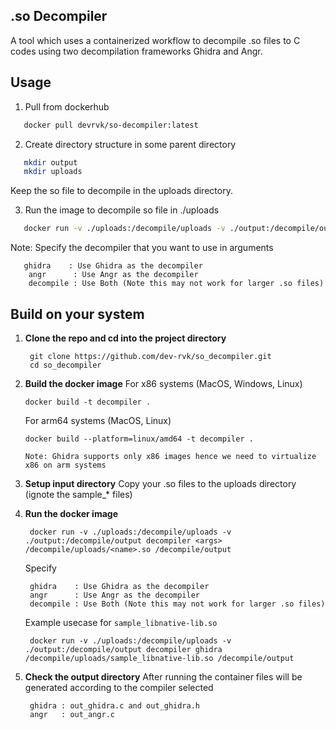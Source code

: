 ## .so Decompiler
A tool which uses a containerized workflow to decompile .so files to C codes using two decompilation frameworks Ghidra and Angr.

## Usage
1. Pull from dockerhub
```bash
   docker pull devrvk/so-decompiler:latest
```
2. Create directory structure in some parent directory
```bash
   mkdir output
   mkdir uploads
```
Keep the so file to decompile in the uploads directory.

3. Run the image to decompile so file in ./uploads
```bash
   docker run -v ./uploads:/decompile/uploads -v ./output:/decompile/output decompiler <args> /decompile/uploads/<name>.so /decompile/output
```
Note: Specify the decompiler that you want to use in arguments 
```plaintext
   ghidra    : Use Ghidra as the decompiler
    angr      : Use Angr as the decompiler
    decompile : Use Both (Note this may not work for larger .so files)
```

## Build on your system
1. **Clone the repo and cd into the project directory**
   ```plaintext
    git clone https://github.com/dev-rvk/so_decompiler.git
    cd so_decompiler
   ```
2. **Build the docker image**
   For x86 systems (MacOS, Windows, Linux)
    ```plaintext
    docker build -t decompiler .                              
    ```
    For arm64 systems (MacOS, Linux)
    ```plaintext
    docker build --platform=linux/amd64 -t decompiler .       
    ```
    `Note: Ghidra supports only x86 images hence we need to virtualize x86 on arm systems`

3. **Setup input directory**
   Copy your .so files to the uploads directory (ignote the sample_* files)

4. **Run the docker image**
   ```plaintext
    docker run -v ./uploads:/decompile/uploads -v ./output:/decompile/output decompiler <args> /decompile/uploads/<name>.so /decompile/output
   ```
   Specify <args>
   ```plaintext
    ghidra    : Use Ghidra as the decompiler
    angr      : Use Angr as the decompiler
    decompile : Use Both (Note this may not work for larger .so files)
   ``` 
   Example usecase for `sample_libnative-lib.so`
   ```plaintext
    docker run -v ./uploads:/decompile/uploads -v ./output:/decompile/output decompiler ghidra /decompile/uploads/sample_libnative-lib.so /decompile/output
   ```
5. **Check the output directory**
   After running the container files will be generated according to the compiler selected
   ```plaintext
    ghidra : out_ghidra.c and out_ghidra.h
    angr   : out_angr.c
   ```

